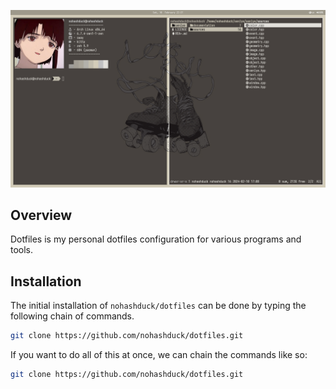 [![dotfiles](./dotfiles/resources/images/screenshot.png)](./readme.md)

## Overview
Dotfiles is my personal dotfiles configuration for various programs and tools. 

## Installation
The initial installation of `nohashduck/dotfiles` can be done by typing the following chain of commands.
```bash
git clone https://github.com/nohashduck/dotfiles.git
```
If you want to do all of this at once, we can chain the commands like so:
```bash
git clone https://github.com/nohashduck/dotfiles.git
```
